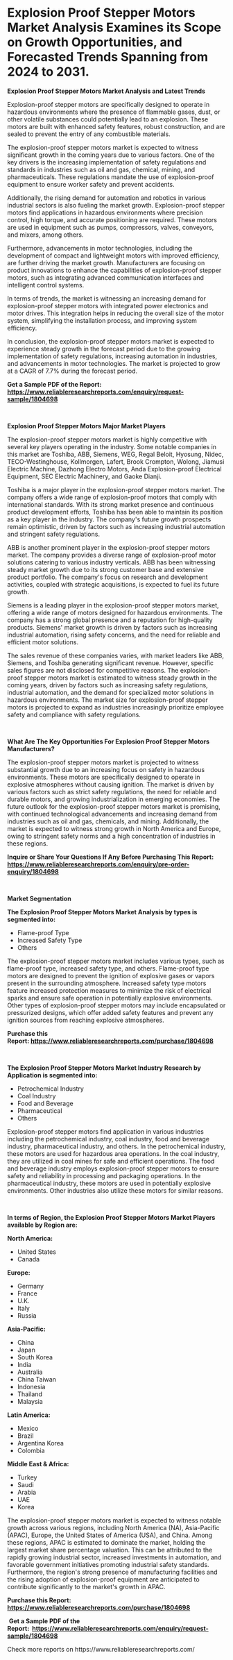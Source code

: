 <p><h1>Explosion Proof Stepper Motors Market Analysis Examines its Scope on Growth Opportunities, and Forecasted Trends Spanning from 2024 to 2031.</h1></p><p><strong>Explosion Proof Stepper Motors Market Analysis and Latest Trends</strong></p>
<p><p>Explosion-proof stepper motors are specifically designed to operate in hazardous environments where the presence of flammable gases, dust, or other volatile substances could potentially lead to an explosion. These motors are built with enhanced safety features, robust construction, and are sealed to prevent the entry of any combustible materials.</p><p>The explosion-proof stepper motors market is expected to witness significant growth in the coming years due to various factors. One of the key drivers is the increasing implementation of safety regulations and standards in industries such as oil and gas, chemical, mining, and pharmaceuticals. These regulations mandate the use of explosion-proof equipment to ensure worker safety and prevent accidents.</p><p>Additionally, the rising demand for automation and robotics in various industrial sectors is also fueling the market growth. Explosion-proof stepper motors find applications in hazardous environments where precision control, high torque, and accurate positioning are required. These motors are used in equipment such as pumps, compressors, valves, conveyors, and mixers, among others.</p><p>Furthermore, advancements in motor technologies, including the development of compact and lightweight motors with improved efficiency, are further driving the market growth. Manufacturers are focusing on product innovations to enhance the capabilities of explosion-proof stepper motors, such as integrating advanced communication interfaces and intelligent control systems.</p><p>In terms of trends, the market is witnessing an increasing demand for explosion-proof stepper motors with integrated power electronics and motor drives. This integration helps in reducing the overall size of the motor system, simplifying the installation process, and improving system efficiency.</p><p>In conclusion, the explosion-proof stepper motors market is expected to experience steady growth in the forecast period due to the growing implementation of safety regulations, increasing automation in industries, and advancements in motor technologies. The market is projected to grow at a CAGR of 7.7% during the forecast period.</p></p>
<p><strong>Get a Sample PDF of the Report:&nbsp; <a href="https://www.reliableresearchreports.com/enquiry/request-sample/1804698">https://www.reliableresearchreports.com/enquiry/request-sample/1804698</a></strong></p>
<p>&nbsp;</p>
<p><strong>Explosion Proof Stepper Motors Major Market Players</strong></p>
<p><p>The explosion-proof stepper motors market is highly competitive with several key players operating in the industry. Some notable companies in this market are Toshiba, ABB, Siemens, WEG, Regal Beloit, Hyosung, Nidec, TECO-Westinghouse, Kollmorgen, Lafert, Brook Crompton, Wolong, Jiamusi Electric Machine, Dazhong Electro Motors, Anda Explosion-proof Electrical Equipment, SEC Electric Machinery, and Gaoke Dianji.</p><p>Toshiba is a major player in the explosion-proof stepper motors market. The company offers a wide range of explosion-proof motors that comply with international standards. With its strong market presence and continuous product development efforts, Toshiba has been able to maintain its position as a key player in the industry. The company's future growth prospects remain optimistic, driven by factors such as increasing industrial automation and stringent safety regulations.</p><p>ABB is another prominent player in the explosion-proof stepper motors market. The company provides a diverse range of explosion-proof motor solutions catering to various industry verticals. ABB has been witnessing steady market growth due to its strong customer base and extensive product portfolio. The company's focus on research and development activities, coupled with strategic acquisitions, is expected to fuel its future growth.</p><p>Siemens is a leading player in the explosion-proof stepper motors market, offering a wide range of motors designed for hazardous environments. The company has a strong global presence and a reputation for high-quality products. Siemens' market growth is driven by factors such as increasing industrial automation, rising safety concerns, and the need for reliable and efficient motor solutions.</p><p>The sales revenue of these companies varies, with market leaders like ABB, Siemens, and Toshiba generating significant revenue. However, specific sales figures are not disclosed for competitive reasons. The explosion-proof stepper motors market is estimated to witness steady growth in the coming years, driven by factors such as increasing safety regulations, industrial automation, and the demand for specialized motor solutions in hazardous environments. The market size for explosion-proof stepper motors is projected to expand as industries increasingly prioritize employee safety and compliance with safety regulations.</p></p>
<p>&nbsp;</p>
<p><strong>What Are The Key Opportunities For Explosion Proof Stepper Motors Manufacturers?</strong></p>
<p><p>The explosion-proof stepper motors market is projected to witness substantial growth due to an increasing focus on safety in hazardous environments. These motors are specifically designed to operate in explosive atmospheres without causing ignition. The market is driven by various factors such as strict safety regulations, the need for reliable and durable motors, and growing industrialization in emerging economies. The future outlook for the explosion-proof stepper motors market is promising, with continued technological advancements and increasing demand from industries such as oil and gas, chemicals, and mining. Additionally, the market is expected to witness strong growth in North America and Europe, owing to stringent safety norms and a high concentration of industries in these regions.</p></p>
<p><strong>Inquire or Share Your Questions If Any Before Purchasing This Report: <a href="https://www.reliableresearchreports.com/enquiry/pre-order-enquiry/1804698">https://www.reliableresearchreports.com/enquiry/pre-order-enquiry/1804698</a></strong></p>
<p>&nbsp;</p>
<p><strong>Market Segmentation</strong></p>
<p><strong>The Explosion Proof Stepper Motors Market Analysis by types is segmented into:</strong></p>
<p><ul><li>Flame-proof Type</li><li>Increased Safety Type</li><li>Others</li></ul></p>
<p><p>The explosion-proof stepper motors market includes various types, such as flame-proof type, increased safety type, and others. Flame-proof type motors are designed to prevent the ignition of explosive gases or vapors present in the surrounding atmosphere. Increased safety type motors feature increased protection measures to minimize the risk of electrical sparks and ensure safe operation in potentially explosive environments. Other types of explosion-proof stepper motors may include encapsulated or pressurized designs, which offer added safety features and prevent any ignition sources from reaching explosive atmospheres.</p></p>
<p><strong>Purchase this Report:&nbsp;<a href="https://www.reliableresearchreports.com/purchase/1804698">https://www.reliableresearchreports.com/purchase/1804698</a></strong></p>
<p>&nbsp;</p>
<p><strong>The Explosion Proof Stepper Motors Market Industry Research by Application is segmented into:</strong></p>
<p><ul><li>Petrochemical Industry</li><li>Coal Industry</li><li>Food and Beverage</li><li>Pharmaceutical</li><li>Others</li></ul></p>
<p><p>Explosion-proof stepper motors find application in various industries including the petrochemical industry, coal industry, food and beverage industry, pharmaceutical industry, and others. In the petrochemical industry, these motors are used for hazardous area operations. In the coal industry, they are utilized in coal mines for safe and efficient operations. The food and beverage industry employs explosion-proof stepper motors to ensure safety and reliability in processing and packaging operations. In the pharmaceutical industry, these motors are used in potentially explosive environments. Other industries also utilize these motors for similar reasons.</p></p>
<p>&nbsp;</p>
<p><strong>In terms of Region, the Explosion Proof Stepper Motors Market Players available by Region are:</strong></p>
<p>
    <p> <strong> North America: </strong>
        <ul>
            <li>United States</li>
            <li>Canada</li>
        </ul>
        </p> 
    <p> <strong> Europe: </strong>
        <ul>
            <li>Germany</li>
            <li>France</li>
            <li>U.K.</li>
            <li>Italy</li>
            <li>Russia</li>
        </ul>
        </p> 
    <p> <strong> Asia-Pacific: </strong>
        <ul>
            <li>China</li>
            <li>Japan</li>
            <li>South Korea</li>
            <li>India</li>
            <li>Australia</li>
            <li>China Taiwan</li>
            <li>Indonesia</li>
            <li>Thailand</li>
            <li>Malaysia</li>
        </ul>
        </p> 
    <p> <strong> Latin America: </strong>
        <ul>
            <li>Mexico</li>
            <li>Brazil</li>
            <li>Argentina Korea</li>
            <li>Colombia</li>
        </ul>
        </p> 
    <p> <strong> Middle East & Africa: </strong>
        <ul>
            <li>Turkey</li>
            <li>Saudi</li>
            <li>Arabia</li>
            <li>UAE</li>
            <li>Korea</li>
        </ul>
    </p>
    </p>
<p><p>The explosion-proof stepper motors market is expected to witness notable growth across various regions, including North America (NA), Asia-Pacific (APAC), Europe, the United States of America (USA), and China. Among these regions, APAC is estimated to dominate the market, holding the largest market share percentage valuation. This can be attributed to the rapidly growing industrial sector, increased investments in automation, and favorable government initiatives promoting industrial safety standards. Furthermore, the region's strong presence of manufacturing facilities and the rising adoption of explosion-proof equipment are anticipated to contribute significantly to the market's growth in APAC.</p></p>
<p><strong>Purchase this Report: <a href="https://www.reliableresearchreports.com/purchase/1804698">https://www.reliableresearchreports.com/purchase/1804698</a></strong></p>
<p>&nbsp;<strong>Get a Sample PDF of the Report:&nbsp;&nbsp;<a href="https://www.reliableresearchreports.com/enquiry/request-sample/1804698">https://www.reliableresearchreports.com/enquiry/request-sample/1804698</a></strong></p>
<p><strong></strong></p>
<p>Check more reports on https://www.reliableresearchreports.com/</p>